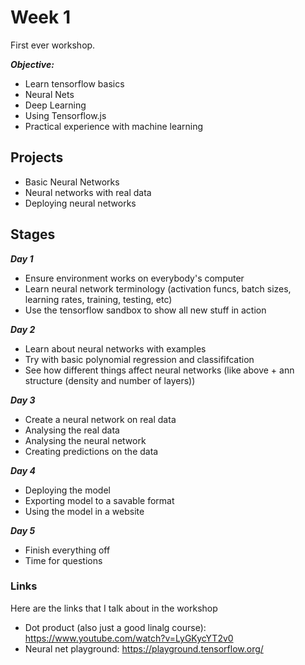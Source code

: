# Week 1

First ever workshop. 

***Objective:*** 
- Learn tensorflow basics 
- Neural Nets 
- Deep Learning
- Using Tensorflow.js 
- Practical experience with machine learning

## Projects
- Basic Neural Networks 
- Neural networks with real data
- Deploying neural networks 

 
## Stages

***Day 1***
- Ensure environment works on everybody's computer 
- Learn neural network terminology (activation funcs, batch sizes, learning rates, training, testing, etc)
- Use the tensorflow sandbox to show all new stuff in action 

***Day 2***
- Learn about neural networks with examples
- Try with basic polynomial regression and classififcation
- See how different things affect neural networks (like above + ann structure (density and number of layers))

***Day 3***
- Create a neural network on real data
- Analysing the real data 
- Analysing the neural network 
- Creating predictions on the data 

***Day 4***
- Deploying the model
- Exporting model to a savable format
- Using the model in a website

***Day 5***
- Finish everything off 
- Time for questions 



### Links 
Here are the links that I talk about in the workshop 
- Dot product (also just a good linalg course): https://www.youtube.com/watch?v=LyGKycYT2v0
- Neural net playground: https://playground.tensorflow.org/
